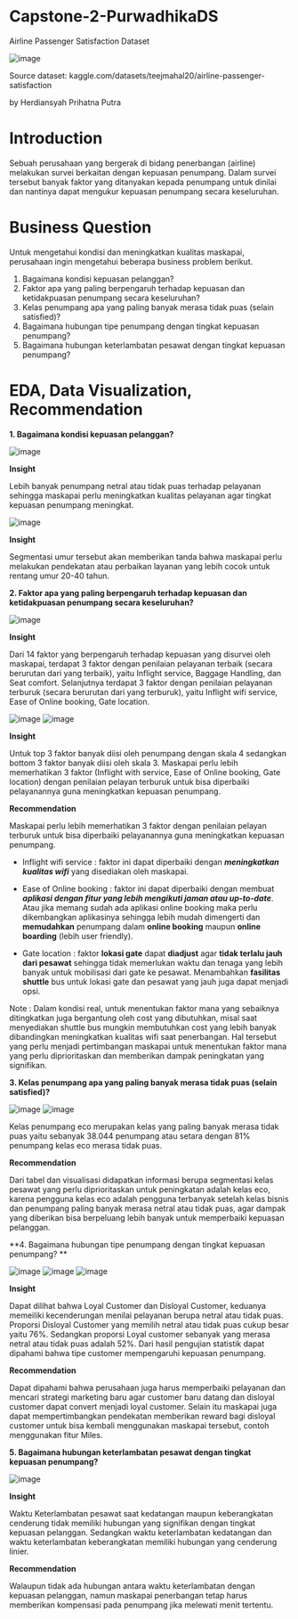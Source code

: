 # Capstone-2-PurwadhikaDS

Airline Passenger Satisfaction Dataset

![image](Image/Picture12.png)

Source dataset: kaggle.com/datasets/teejmahal20/airline-passenger-satisfaction

by Herdiansyah Prihatna Putra

# Introduction

Sebuah perusahaan yang bergerak di bidang penerbangan (airline) melakukan survei berkaitan dengan kepuasan penumpang. Dalam survei tersebut banyak faktor yang ditanyakan kepada penumpang untuk dinilai dan nantinya dapat mengukur kepuasan penumpang secara keseluruhan.

# Business Question 

Untuk mengetahui kondisi dan meningkatkan kualitas maskapai, perusahaan ingin mengetahui beberapa business problem berikut.
1. Bagaimana kondisi kepuasan pelanggan? 
2. Faktor apa yang paling berpengaruh terhadap kepuasan dan ketidakpuasan penumpang secara keseluruhan? 
3. Kelas penumpang apa yang paling banyak merasa tidak puas (selain satisfied)?
4. Bagaimana hubungan tipe penumpang dengan tingkat kepuasan penumpang?
5. Bagaimana hubungan keterlambatan pesawat dengan tingkat kepuasan penumpang?

# EDA, Data Visualization, Recommendation

**1. Bagaimana kondisi kepuasan pelanggan?**

![image](Image/Picture1.png)

**Insight**

Lebih banyak penumpang netral atau tidak puas terhadap pelayanan sehingga maskapai perlu meningkatkan kualitas pelayanan agar tingkat kepuasan penumpang meningkat.

![image](Image/Picture2.png)

**Insight**

Segmentasi umur tersebut akan memberikan tanda bahwa maskapai perlu melakukan pendekatan atau perbaikan layanan yang lebih cocok untuk rentang umur 20-40 tahun.


**2. Faktor apa yang paling berpengaruh terhadap kepuasan dan ketidakpuasan penumpang secara keseluruhan?**

![image](Image/Picture3.png)

**Insight**

Dari 14 faktor yang berpengaruh terhadap kepuasan yang disurvei oleh maskapai, terdapat 3 faktor dengan penilaian pelayanan terbaik (secara berurutan dari yang terbaik), yaitu Inflight service, Baggage Handling, dan Seat comfort. Selanjutnya terdapat 3 faktor dengan penilaian pelayanan terburuk (secara berurutan dari yang terburuk), yaitu Inflight wifi service, Ease of Online booking, Gate location.

![image](Image/Picture4.png)
![image](Image/Picture5.png)

**Insight**

Untuk top 3 faktor banyak diisi oleh penumpang dengan skala 4 sedangkan bottom 3 faktor banyak diisi oleh skala 3. Maskapai perlu lebih memerhatikan 3 faktor (Inflight with service, Ease of Online booking, Gate location) dengan penilaian pelayan terburuk untuk bisa diperbaiki pelayanannya guna meningkatkan kepuasan penumpang.

**Recommendation**

Maskapai perlu lebih memerhatikan 3 faktor dengan penilaian pelayan terburuk untuk bisa diperbaiki pelayanannya guna meningkatkan kepuasan penumpang.

- Inflight wifi service : faktor ini dapat diperbaiki dengan ***meningkatkan kualitas wifi*** yang disediakan oleh maskapai.

- Ease of Online booking : faktor ini dapat diperbaiki dengan membuat ***aplikasi dengan fitur yang lebih mengikuti jaman atau up-to-date***. Atau jika memang sudah ada aplikasi online booking maka perlu dikembangkan aplikasinya sehingga lebih mudah dimengerti dan **memudahkan** penumpang dalam **online booking** maupun **online boarding** (lebih user friendly).

- Gate location : faktor **lokasi gate** dapat **diadjust** agar **tidak terlalu jauh dari pesawat** sehingga tidak memerlukan waktu dan tenaga yang lebih banyak untuk mobilisasi dari gate ke pesawat. Menambahkan **fasilitas shuttle** bus untuk lokasi gate dan pesawat yang jauh juga dapat menjadi opsi.

Note : Dalam kondisi real, untuk menentukan faktor mana yang sebaiknya ditingkatkan juga bergantung oleh cost yang dibutuhkan, misal saat menyediakan shuttle bus mungkin membutuhkan cost yang lebih banyak dibandingkan meningkatkan kualitas wifi saat penerbangan. Hal tersebut yang perlu menjadi pertimbangan maskapai untuk menentukan faktor mana yang perlu diprioritaskan dan memberikan dampak peningkatan yang signifikan.


**3. Kelas penumpang apa yang paling banyak merasa tidak puas (selain satisfied)?**

![image](Image/Picture6.png)
![image](Image/Picture7.png)

Kelas penumpang eco merupakan kelas yang paling banyak merasa tidak puas yaitu sebanyak 38.044 penumpang atau setara dengan 81% penumpang kelas eco merasa tidak puas.

**Recommendation**

Dari tabel dan visualisasi didapatkan informasi berupa segmentasi kelas pesawat yang perlu diprioritaskan untuk peningkatan adalah kelas eco, karena pengguna kelas eco adalah pengguna terbanyak setelah kelas bisnis dan penumpang paling banyak merasa netral atau tidak puas, agar dampak yang diberikan bisa berpeluang lebih banyak untuk memperbaiki kepuasan pelanggan.


**4. Bagaimana hubungan tipe penumpang dengan tingkat kepuasan penumpang? **

![image](Image/Picture8.png)
![image](Image/Picture9.png)
![image](Image/Picture10.png)

**Insight**

Dapat dilihat bahwa Loyal Customer dan Disloyal Customer, keduanya memeiliki kecenderungan menilai pelayanan berupa netral atau tidak puas. Proporsi Disloyal Customer yang memilih netral atau tidak puas cukup besar yaitu 76%. Sedangkan proporsi Loyal customer sebanyak yang merasa netral atau tidak puas adalah 52%. Dari hasil pengujian statistik dapat dipahami bahwa tipe customer mempengaruhi kepuasan penumpang.

**Recommendation**

Dapat dipahami bahwa perusahaan juga harus memperbaiki pelayanan dan mencari strategi marketing baru agar customer baru datang dan disloyal customer dapat convert menjadi loyal customer. Selain itu maskapai juga dapat mempertimbangkan pendekatan memberikan reward bagi disloyal customer untuk bisa kembali menggunakan maskapai tersebut, contoh menggunakan fitur Miles.

**5. Bagaimana hubungan keterlambatan pesawat dengan tingkat kepuasan penumpang?**

![image](Image/Picture11.png)

**Insight**

Waktu Keterlambatan pesawat saat kedatangan maupun keberangkatan cenderung tidak memiliki hubungan yang signifikan dengan tingkat kepuasan pelanggan. Sedangkan waktu keterlambatan kedatangan dan waktu keterlambatan keberangkatan memiliki hubungan yang cenderung linier.

**Recommendation**

Walaupun tidak ada hubungan antara waktu keterlambatan dengan kepuasan pelanggan, namun maskapai penerbangan tetap harus memberikan kompensasi pada penumpang jika melewati menit tertentu.
